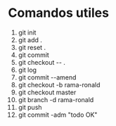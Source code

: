 # Comandos utiles

1. git init
2. git add .
3. git reset .
4. git commit
5. git checkout -- .
6. git log
7. git commit --amend
8. git checkout -b rama-ronald
9. git checkout master
10. git branch -d rama-ronald
11. git push
12. git commit -adm "todo OK"